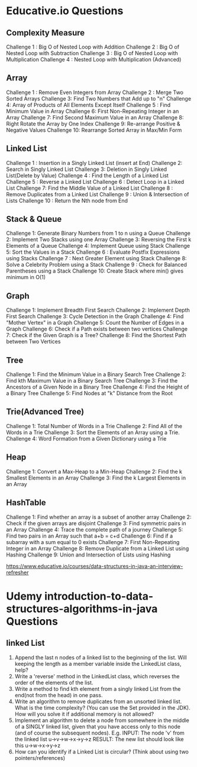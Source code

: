# Educative.io Questions

## Complexity Measure
Challenge 1 : Big O of Nested Loop with Addition
Challenge 2 : Big O of Nested Loop with Subtraction
Challenge 3 : Big O of Nested Loop with Multiplication
Challenge 4 : Nested Loop with Multiplication (Advanced)

## Array
Challenge 1 : Remove Even Integers from Array
Challenge 2 : Merge Two Sorted Arrays
Challenge 3: Find Two Numbers that Add up to "n"
Challenge 4: Array of Products of All Elements Except Itself
Challenge 5 : Find Minimum Value in Array
Challenge 6: First Non-Repeating Integer in an Array
Challenge 7: Find Second Maximum Value in an Array
Challenge 8: Right Rotate the Array by One Index
Challenge 9: Re-arrange Positive & Negative Values
Challenge 10: Rearrange Sorted Array in Max/Min Form

## Linked List
Challenge 1 : Insertion in a Singly Linked List (insert at End)
Challenge 2: Search in Singly Linked List
Challenge 3: Deletion in Singly Linked List(Delete by Value)
Challenge 4 : Find the Length of a Linked List
Challenge 5 : Reverse a Linked List
Challenge 6 : Detect Loop in a Linked List
Challenge 7: Find the Middle Value of a Linked List
Challenge 8 : Remove Duplicates from a Linked List
Challenge 9 : Union & Intersection of Lists
Challenge 10 : Return the Nth node from End

## Stack & Queue
Challenge 1: Generate Binary Numbers from 1 to n using a Queue
Challenge 2: Implement Two Stacks using one Array
Challenge 3: Reversing the First k Elements of a Queue
Challenge 4: Implement Queue using Stack
Challenge 5: Sort the Values in a Stack
Challenge 6 : Evaluate Postfix Expressions using Stacks
Challenge 7 : Next Greater Element using Stack
Challenge 8: Solve a Celebrity Problem using a Stack
Challenge 9 : Check for Balanced Parentheses using a Stack
Challenge 10: Create Stack where min() gives minimum in O(1)

## Graph
Challenge 1: Implement Breadth First Search
Challenge 2: Implement Depth First Search
Challenge 3: Cycle Detection in the Graph
Challenge 4: Find "Mother Vertex" in a Graph
Challenge 5: Count the Number of Edges in a Graph
Challenge 6: Check if a Path exists between two vertices
Challenge 7: Check if the Given Graph is a Tree?
Challenge 8: Find the Shortest Path between Two Vertices

## Tree
Challenge 1: Find the Minimum Value in a Binary Search Tree
Challenge 2: Find kth Maximum Value in a Binary Search Tree
Challenge 3: Find the Ancestors of a Given Node in a Binary Tree
Challenge 4: Find the Height of a Binary Tree
Challenge 5: Find Nodes at "k" Distance from the Root

## Trie(Advanced Tree)
Challenge 1: Total Number of Words in a Trie
Challenge 2: Find All of the Words in a Trie
Challenge 3: Sort the Elements of an Array using a Trie.
Challenge 4: Word Formation from a Given Dictionary using a Trie

## Heap
Challenge 1: Convert a Max-Heap to a Min-Heap
Challenge 2: Find the k Smallest Elements in an Array
Challenge 3: Find the k Largest Elements in an Array

## HashTable
Challenge 1: Find whether an array is a subset of another array
Challenge 2: Check if the given arrays are disjoint
Challenge 3: Find symmetric pairs in an Array
Challenge 4: Trace the complete path of a journey
Challenge 5: Find two pairs in an Array such that a+b = c+d
Challenge 6: Find if a subarray with a sum equal to 0 exists
Challenge 7: First Non-Repeating Integer in an Array
Challenge 8: Remove Duplicate from a Linked List using Hashing
Challenge 9: Union and Intersection of Lists using Hashing

https://www.educative.io/courses/data-structures-in-java-an-interview-refresher

# Udemy introduction-to-data-structures-algorithms-in-java Questions

## linked List
1. Append the last n nodes of a linked list to the beginning of the list. Will keeping the length as a member variable inside the LinkedList class, help?
2. Write a 'reverse' method in the LinkedList class, which reverses the order of the elements of the list.
3. Write a method to find kth element from a singly linked List from the end(not from the head) in one pass.
4. Write an algorithm to remove duplicates from an unsorted linked list. What is the time complexity? (You can use the Set provided in the JDK). How will you solve it if additional memory is not allowed?
5. Implement an algorithm to delete a node from somewhere in the middle of a SINGLY linked list, given that you have access only to this node (and of course the subsequent nodes).
    E.g.
    INPUT: The node 'v' from the linked list u->v->w->x->y->z
    RESULT: The new list should look like this u->w->x->y->z
6. How can you identify if a Linked List is circular? (Think about using two pointers/references)





